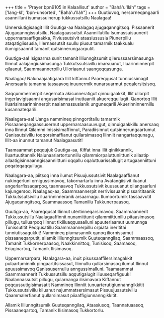 +++
title = 'Prayer bpn9105 in Kalaallisut'
author = "Bahá'u'lláh"
tags = ['lang-kl', 'bpn-unsorted', "Bahá'u'lláh"]
+++
Guutiuvoq, nersorneqangaarli asannilluni isumassuinerup tukkussutsillu Naalagaa!

Unnersiutigisaagit Illit Guutiga-aa Naalagaq ajugaqanngitsoq. Pissaanerit Ajugaqanngissutsillu, Naalagaassutsit Asannillutillu Isumassuisuunerit uppernarsaaffigaakka, Piviussutsivit ataasiussusia Piunerpillu ataqatigiissusia, Illernassutsit suullu piusut tamarmik taakkualu ilumigisaannit tamanit qutsinnerungaarputit. 

Guutiga-aa! Isigaarma sunit tamanit Illiunngitsumit qilerussaarsimasunga Ilinnut aalajangiusimasunga Tukkutssutsivillu imarsuanut, Iluarinninnerpit qilaanut, Saammaannerpillu Ulloriaanut saangeqqasunga.

Naalagaq! Nalunaajaatigaara Illit kiffannut Paareqqusat tunniussimagit Anersaarlu tamanna tassaavoq inuunermik nunarsuarmut peqalersitsisoq.

Saqqummernerpit seqernata akisunneratigut qinnuigaakkit, Illit ullorpit ingerlavigisaanni angusarisimasai inuttaaniit akuereqqullugit. Qanortoq Illit Iluarisimaarinninnerpit naalannassusianik unguneqarili Akuerinninnernillu kusannateqarili.  

Naalagara-aa! Uanga nammineq pinngortitallu tamarmik Pissaaneqangaassusernut uppernarsaasuuvugut, qinnuigaakkillu anersaaq inna Ilinnut Qilammi Inissisimaffinnut, Paradiisinnut qutsinnerungaartumut Qanissutsivillu toqqorsimaffianut qullarsimasoq Ilinniit nangartaqqunagu, Illit-aa inunnut tamanut Naalagaasutit!

Taamaammat peqqujuk Guutiga-aa, Kiffat inna Illit qinikkannik, Iluartuutitannik Nalunaariartortunnillu qilammiorpaluttuniittunik allaatip allaatigisinnaanngisaanniittuni oqqallu oqaluttuarissallugit artugaanniittuni  peqateqaqqullugu.

Naalagara-aa, piitsoq inna ilumut Pisuujussutsivit Naalagaaffianut nukingerluni ornigussimavoq, takornartarlu inna Avatangiisivit iluanut angerlarfissaqarpoq, taannaavoq Tukkussutsivit kuussuanut qilangaarluni kajungersoq. Naalagaq-aa, Saammaannerpit nerrivissuanit pissarititaanik Tukkutssutsivillu iluarinninneranik arsaarnagu. Ilumoortumik tassaavutit Ajugaqanngitsoq, Saammaassoq Tamanillu Tukkunerpaasoq. 

Guutiga-aa, Paareqqusat Ilinnut utertinneqarsimavoq. Saammaannerit Tukkussutsillu Naalagaaffinnit nunamiittunit qilammiittunillu pitaasimasoq pillugu, tulluarpoq Ilinnut tikilluaqqusaalluni apuuterlaamut uumunnga Tunissutitit Peqqusatillu Saammaannerpillu orpiata inerititai tunniutissagukkit! Nammineq piumasannik qanoq iliornissamut pissaaneqarputit, allamik Illiunngitsumik Guuteqanngilaq, Saammaassoq, Tamanit Tukkornerpaasoq, Naakkinnittoq, Tunisisoq, Saamasoq, Eriaginartoq, Tamanik Ilisimasoq.

Uppernarsarpara, Naalagara-aa, inuit pisussaaffilersimagakkit pulaartuminnik pingaartitsissasut, Ilinnullu qullarsimasoq ilumut Ilinnut apuussimavoq Qanissusernullu anngussimalluni. Taamaammat Saammaannerit Tukkussutsillu aqqutigalugit iliuuseqarfiguuk! Naalannassutsit pillugu, qularnanga ilisimavara Kiffannut peqqussutigisimasatit Nammineq Ilinniit tunuarterutigiunnanngikkitit Tukkussutsivillu kiluanut najummatsersimasut Pissuujussutsivillu Qaammalerfianut qullarsimasut piiaaffigiunnanngikkitit.

Allamik Illiunngitsumik Guuteqanngilaq, Ataasiusoq, Taannatuaasoq, Pissaaneqartoq, Tamanik Ilisimasoq Tukkortorlu.

